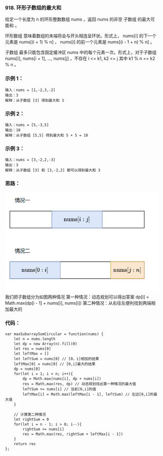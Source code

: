 ### 918. 环形子数组的最大和
给定一个长度为 n 的环形整数数组 nums ，返回 nums 的非空 子数组 的最大可能和 。

环形数组 意味着数组的末端将会与开头相连呈环状。形式上， nums[i] 的下一个元素是 nums[(i + 1) % n] ， nums[i] 的前一个元素是 nums[(i - 1 + n) % n] 。

子数组 最多只能包含固定缓冲区 nums 中的每个元素一次。形式上，对于子数组 nums[i], nums[i + 1], ..., nums[j] ，不存在 i <= k1, k2 <= j 其中 k1 % n == k2 % n 。

### 示例 1：
    输入：nums = [1,-2,3,-2]
    输出：3
    解释：从子数组 [3] 得到最大和 3

### 示例 2：
    输入：nums = [5,-3,5]
    输出：10
    解释：从子数组 [5,5] 得到最大和 5 + 5 = 10

### 示例 3：
    输入：nums = [3,-2,2,-3]
    输出：3
    解释：从子数组 [3] 和 [3,-2,2] 都可以得到最大和 3

### 思路：
![Alt text](image.png)
    我们把子数组分为如图两种情况
    第一种情况：动态规划可以得出答案 dp[i] = Math.max(dp[i - 1] + nums[i], nums[i])
    第二种情况：从右往左便利找到两端相加最大的

### 代码：
    var maxSubarraySumCircular = function(nums) {
        let n = nums.length
        let dp = new Array(n).fill(0)
        let res = nums[0]
        let leftMax = []
        let leftSum = nums[0] // [0，i]相加的结果
        leftMax[0] = nums[0] // [0,i]最大的结果
        dp = nums[0]
        for(let i = 1; i < n; i++){
            dp = Math.max(nums[i], dp + nums[i])
            res = Math.max(res, dp) // 动态规划找出第一种情况的最大值
            leftSum += nums[i] // 当前[0,i]的值
            leftMax[i] = Math.max(leftMax[i - 1], leftSum) // 左边[0,i]的最大值
        }

        // 计算第二种情况
        let rightSum = 0
        for(let i = n - 1; i > 0; i--){
            rightSum += nums[i]
            res = Math.max(res, rightSum + leftMax[i - 1])
        }
        return res
    };
